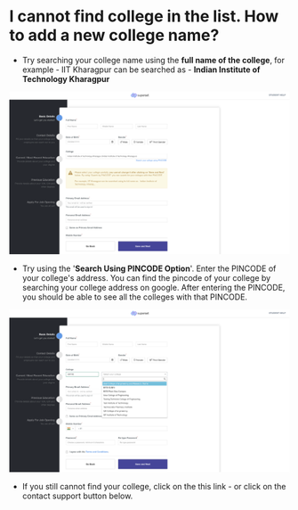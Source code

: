 # I cannot find college in the list. How to add a new college name?

* Try searching your college name using the **full name of the college**, for example - IIT Kharagpur can be searched as - **Indian Institute of Technology Kharagpur**

![](../../.gitbook/assets/image%20%2863%29.png)

* Try using the '**Search Using PINCODE Option**'. Enter the PINCODE of your college's address. You can find the pincode of your college by searching your college address on google. After entering the PINCODE, you should be able to see all the colleges with that PINCODE.

![](../../.gitbook/assets/image%20%2861%29.png)

* If you still cannot find your college, click on the this link -                 or click on the contact support button below.

 

